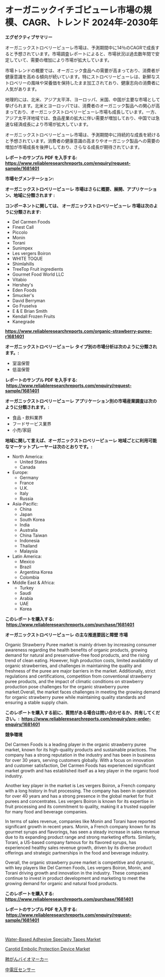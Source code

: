 <p><h1>オーガニックイチゴピューレ市場の規模、CAGR、トレンド 2024年-2030年</h1></p><p><strong>エグゼクティブサマリー</strong></p>
<p><p>オーガニックストロベリーピューレ市場は、予測期間中に14％のCAGRで成長すると予想されています。市場調査レポートによると、市場状況は過去数年間で安定していて、需要の増加により市場が拡大しています。</p><p>市場トレンドの概要では、オーガニック食品への需要が高まっており、消費者が健康意識を高める傾向が続いています。特にストロベリーピューレは、新鮮なストロベリーの風味や栄養価を保持したまま加工されており、健康志向の消費者に人気があります。</p><p>地理的には、北米、アジア太平洋、ヨーロッパ、米国、中国が主要な市場として挙げられます。北米とヨーロッパでは、消費者のオーガニック製品への関心が高まっており、オーガニックストロベリーピューレ市場も成長しています。一方、アジア太平洋地域では、食品産業の拡大に伴い需要が増加しており、中国では急速な経済成長により市場が拡大しています。</p><p>オーガニックストロベリーピューレ市場は、予測期間中に持続的な成長を続けると予想されています。消費者の健康意識の高まりやオーガニック製品への需要の増加が市場成長を後押ししており、さらなる成長が期待されています。</p></p>
<p><strong>レポートのサンプル PDF を入手する: <a href="https://www.reliableresearchreports.com/enquiry/request-sample/1681401">https://www.reliableresearchreports.com/enquiry/request-sample/1681401</a></strong></p>
<p><strong>市場セグメンテーション:</strong></p>
<p><strong> オーガニックストロベリーピューレ 市場はさらに概要、展開、アプリケーション、地域に分類されます :</strong></p>
<p><strong>コンポーネントに関しては、 オーガニックストロベリーピューレ 市場は次のように分類されます: &nbsp;</strong></p>
<p><ul><li>Del Carmen Foods</li><li>Finest Call</li><li>Piccolo</li><li>Monin</li><li>Torani</li><li>Sunimpex</li><li>Les vergers Boiron</li><li>WHITE TOQUE</li><li>Shimlahills</li><li>TreeTop Fruit ingredients</li><li>Gourmet Food World LLC</li><li>Vitabio</li><li>Hershey's</li><li>Eden Foods</li><li>Smucker's</li><li>David Berryman</li><li>Go Fruselva</li><li>E & E Brian Smith</li><li>Kendall Frozen Fruits</li><li>Kanegrade</li></ul></p>
<p><strong><a href="https://www.reliableresearchreports.com/organic-strawberry-puree-r1681401">https://www.reliableresearchreports.com/organic-strawberry-puree-r1681401</a></strong></p>
<p><strong> オーガニックストロベリーピューレ タイプ別の市場分析は次のように分類されます。:</strong></p>
<p><ul><li>室温保管</li><li>低温保管</li></ul></p>
<p><strong>レポートのサンプル PDF を入手する: &nbsp;<a href="https://www.reliableresearchreports.com/enquiry/request-sample/1681401">https://www.reliableresearchreports.com/enquiry/request-sample/1681401</a></strong></p>
<p><strong> オーガニックストロベリーピューレ アプリケーション別の市場産業調査は次のように分類されます。:</strong></p>
<p><ul><li>食品・飲料業界</li><li>フードサービス業界</li><li>小売/家庭</li></ul></p>
<p><strong>地域に関して言えば、オーガニックストロベリーピューレ 地域ごとに利用可能なマーケットプレーヤーは次のとおりです。:</strong></p>
<p><ul>
    <li>
        North America:
        <ul>
            <li>United States</li>
            <li>Canada</li>
        </ul>
    </li>
    <li>
        Europe:
        <ul>
            <li>Germany</li>
            <li>France</li>
            <li>U.K.</li>
            <li>Italy</li>
            <li>Russia</li>
        </ul>
    </li>
    <li>
        Asia-Pacific:
        <ul>
            <li>China</li>
            <li>Japan</li>
            <li>South Korea</li>
            <li>India</li>
            <li>Australia</li>
            <li>China Taiwan</li>
            <li>Indonesia</li>
            <li>Thailand</li>
            <li>Malaysia</li>
        </ul>
    </li>
    <li>
        Latin America:
        <ul>
            <li>Mexico</li>
            <li>Brazil</li>
            <li>Argentina Korea</li>
            <li>Colombia</li>
        </ul>
    </li>
    <li>
        Middle East & Africa:
        <ul>
            <li>Turkey</li>
            <li>Saudi</li>
            <li>Arabia</li>
            <li>UAE</li>
            <li>Korea</li>
        </ul>
    </li>
    </ul></p>
<p><strong>このレポートを購入する: &nbsp;<a href="https://www.reliableresearchreports.com/purchase/1681401">https://www.reliableresearchreports.com/purchase/1681401</a></strong></p>
<p><strong>オーガニックストロベリーピューレ の主な推進要因と障壁 市場</strong></p>
<p><p>Organic Strawberry Puree market is mainly driven by increasing consumer awareness regarding the health benefits of organic products, growing demand for natural and preservative-free food products, and the rising trend of clean eating. However, high production costs, limited availability of organic strawberries, and challenges in maintaining the quality and freshness of the puree are major barriers in the market. Additionally, strict regulations and certifications, competition from conventional strawberry puree products, and the impact of climatic conditions on strawberry production pose challenges for the organic strawberry puree market.Overall, the market faces challenges in meeting the growing demand for organic strawberry puree while maintaining quality standards and ensuring a stable supply chain.</p></p>
<p><strong>このレポートを購入する前に、質問がある場合は問い合わせるか、共有してください。:&nbsp; <a href="https://www.reliableresearchreports.com/enquiry/pre-order-enquiry/1681401">https://www.reliableresearchreports.com/enquiry/pre-order-enquiry/1681401</a></strong></p>
<p><strong>競争環境</strong></p>
<p><p>Del Carmen Foods is a leading player in the organic strawberry puree market, known for its high-quality products and sustainable practices. The company has a strong reputation in the industry and has been in business for over 30 years, serving customers globally. With a focus on innovation and customer satisfaction, Del Carmen Foods has experienced significant market growth and has established itself as a key player in the organic food industry.</p><p>Another key player in the market is Les vergers Boiron, a French company with a long history in fruit processing. The company has been in operation for over 40 years and has a strong presence in the global market for fruit purees and concentrates. Les vergers Boiron is known for its expertise in fruit processing and its commitment to quality, making it a trusted supplier for many food and beverage companies.</p><p>In terms of sales revenue, companies like Monin and Torani have reported significant growth in recent years. Monin, a French company known for its gourmet syrups and flavorings, has seen a steady increase in sales revenue due to its expanding product range and strong marketing efforts. Similarly, Torani, a US-based company famous for its flavored syrups, has experienced healthy sales revenue growth, driven by its diverse product offerings and strategic partnerships in the food and beverage industry.</p><p>Overall, the organic strawberry puree market is competitive and dynamic, with key players like Del Carmen Foods, Les vergers Boiron, Monin, and Torani driving growth and innovation in the industry. These companies continue to invest in product development and marketing to meet the growing demand for organic and natural food products.</p></p>
<p><strong>このレポートを購入する: &nbsp; <a href="https://www.reliableresearchreports.com/purchase/1681401">https://www.reliableresearchreports.com/purchase/1681401</a></strong></p>
<p><strong>レポートのサンプル PDF を入手する: &nbsp;<a href="https://www.reliableresearchreports.com/enquiry/request-sample/1681401">https://www.reliableresearchreports.com/enquiry/request-sample/1681401</a></strong><strong></strong></p>
<p>&nbsp;</p>
<p><p><a href="https://www.linkedin.com/pulse/water-based-adhesive-specialty-tapes-market-research-report-lstve?trackingId=55m7nKqMHYQTvC2Xh3o3Rg%3D%3D">Water-Based Adhesive Specialty Tapes Market</a></p><p><a href="https://www.linkedin.com/pulse/carotid-embolic-protection-device-market-size-share-amp-meqze?trackingId=9z3B%2F3VNMvyF7qsF%2FDPQRg%3D%3D">Carotid Embolic Protection Device Market</a></p><p><a href="https://medium.com/@aidalakin1973/%E8%82%BA%E3%81%8C%E3%82%93%E3%83%90%E3%82%A4%E3%82%AA%E3%83%9E%E3%83%BC%E3%82%AB%E3%83%BC%E5%B8%82%E5%A0%B4%E3%83%AC%E3%83%9D%E3%83%BC%E3%83%88%E3%81%AF-%E3%81%93%E3%81%AE%E5%B8%82%E5%A0%B4%E3%81%AE%E6%9C%80%E6%96%B0%E3%83%88%E3%83%AC%E3%83%B3%E3%83%89%E3%81%A8%E6%88%90%E9%95%B7%E6%A9%9F%E4%BC%9A%E3%82%92%E6%98%8E%E3%82%89%E3%81%8B%E3%81%AB%E3%81%97%E3%81%BE%E3%81%99-f0d8fe3ce973">肺がんバイオマーカー</a></p><p><a href="https://medium.com/@roxanenader1/%E4%B8%AD%E9%9B%BB%E5%9C%A7%E3%82%BB%E3%83%B3%E3%82%B5%E3%83%BC%E5%B8%82%E5%A0%B4-%E6%88%90%E5%8A%9F%E3%81%99%E3%82%8B%E3%83%93%E3%82%B8%E3%83%8D%E3%82%B9%E6%88%A6%E7%95%A5%E3%81%AE%E9%8D%B52031%E5%B9%B4%E3%81%BE%E3%81%A7%E3%81%AE%E4%BA%88%E6%B8%AC-32b9c3341ef8">中電圧センサー</a></p></p>